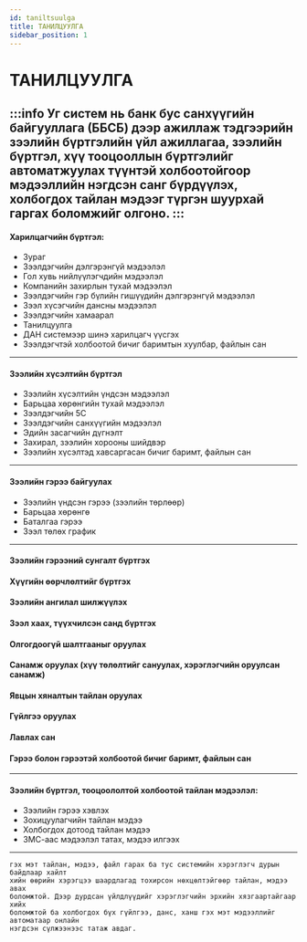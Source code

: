 ```yaml
---
id: taniltsuulga
title: ТАНИЛЦУУЛГА
sidebar_position: 1
---
```


#	ТАНИЛЦУУЛГА

:::info
   Уг систем нь банк бус санхүүгийн байгууллага (ББСБ) дээр ажиллаж тэдгээрийн зээлийн бүртгэлийн үйл ажиллагаа, зээлийн бүртгэл, хүү тооцооллын бүртгэлийг автоматжуулах түүнтэй холбоотойгоор мэдээллийн нэгдсэн санг бүрдүүлэх, холбогдох тайлан мэдээг түргэн шуурхай гаргах боломжийг олгоно. 
:::
  ---
####	Харилцагчийн бүртгэл:
-	Зураг
-	Зээлдэгчийн дэлгэрэнгүй мэдээлэл
-	Гол хувь нийлүүлэгчдийн мэдээлэл
-	Компанийн захирлын тухай мэдээлэл
-	Зээлдэгчийн гэр бүлийн гишүүдийн дэлгэрэнгүй мэдээлэл
-	Зээл хүсэгчийн дансны мэдээлэл
-	Зээлдэгчийн хамаарал
-	Танилцуулга
-	ДАН системээр шинэ харилцагч үүсгэх
-	Зээлдэгчтэй холбоотой бичиг баримтын хуулбар, файлын сан
---
####	Зээлийн хүсэлтийн бүртгэл
-	Зээлийн хүсэлтийн үндсэн мэдээлэл
-	Барьцаа хөрөнгийн тухай мэдээлэл
-	Зээлдэгчийн 5C
-	Зээлдэгчийн санхүүгийн мэдээлэл
-	Эдийн засагчийн дүгнэлт
-	Захирал, зээлийн хорооны шийдвэр
-	Зээлийн хүсэлтэд хавсаргасан бичиг баримт, файлын сан 
---
#### Зээлийн гэрээ байгуулах
-	Зээлийн үндсэн гэрээ (зээлийн төрлөөр)
-	Барьцаа хөрөнгө
-	Баталгаа гэрээ
-	Зээл төлөх график
---
####	Зээлийн гэрээний сунгалт бүртгэх
####	Хүүгийн өөрчлөлтийг бүртгэх
####	Зээлийн ангилал шилжүүлэх
####	Зээл хаах, түүхчилсэн санд бүртгэх
####	Олгогдоогүй шалтгааныг оруулах	
####	Санамж оруулах (хүү төлөлтийг сануулах, хэрэглэгчийн оруулсан санамж)
####	Явцын хяналтын тайлан оруулах
####	Гүйлгээ оруулах
####	Лавлах сан
####	Гэрээ болон гэрээтэй холбоотой бичиг баримт, файлын сан
---

#### Зээлийн бүртгэл, тооцоололтой холбоотой тайлан мэдээлэл:
-	Зээлийн гэрээ  хэвлэх
-	Зохицуулагчийн тайлан мэдээ
-	Холбогдох дотоод тайлан мэдээ
-	ЗМС-аас мэдээлэл татах, мэдээ илгээх
---

```
гэх мэт тайлан, мэдээ, файл гарах ба тус системийн хэрэглэгч дурын байдлаар хайлт
хийн өөрийн хэрэгцээ шаардлагад тохирсон нөхцөлтэйгөөр тайлан, мэдээ авах 
боломжтой. Дээр дурдсан үйлдлүүдийг хэрэглэгчийн эрхийн хязгаартайгаар хийх 
боломжтой ба холбогдох бүх гүйлгээ, данс, ханш гэх мэт мэдээллийг автоматаар онлайн 
нэгдсэн сүлжээнээс татаж авдаг.
```

